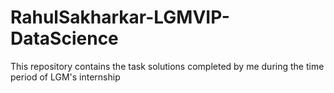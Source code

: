 # RahulSakharkar-LGMVIP-DataScience
This repository contains the task solutions completed by me during the time period of LGM's internship
